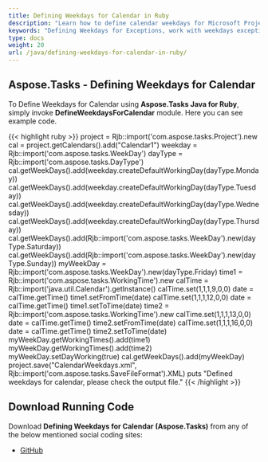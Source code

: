 ```yaml
---
title: Defining Weekdays for Calendar in Ruby
description: "Learn how to define calendar weekdays for Microsoft Project (MPP/XML) projects using Aspose.Tasks Java for Ruby."
keywords: "Defining Weekdays for Exceptions, work with weekdays exceptions, weekday calendar exception, Aspose.Tasks, Java, Ruby"
type: docs
weight: 20
url: /java/defining-weekdays-for-calendar-in-ruby/
---
```


## **Aspose.Tasks - Defining Weekdays for Calendar**
To Define Weekdays for Calendar using **Aspose.Tasks Java for Ruby**, simply invoke **DefineWeekdaysForCalendar** module. Here you can see example code.

{{< highlight ruby >}}
project = Rjb::import('com.aspose.tasks.Project').new
cal = project.getCalendars().add("Calendar1")
weekday = Rjb::import('com.aspose.tasks.WeekDay')
dayType = Rjb::import('com.aspose.tasks.DayType')
cal.getWeekDays().add(weekday.createDefaultWorkingDay(dayType.Monday))
cal.getWeekDays().add(weekday.createDefaultWorkingDay(dayType.Tuesday))
cal.getWeekDays().add(weekday.createDefaultWorkingDay(dayType.Wednesday))
cal.getWeekDays().add(weekday.createDefaultWorkingDay(dayType.Thursday))
cal.getWeekDays().add(Rjb::import('com.aspose.tasks.WeekDay').new(dayType.Saturday))
cal.getWeekDays().add(Rjb::import('com.aspose.tasks.WeekDay').new(dayType.Sunday))
myWeekDay = Rjb::import('com.aspose.tasks.WeekDay').new(dayType.Friday)
time1 = Rjb::import('com.aspose.tasks.WorkingTime').new
calTime = Rjb::import('java.util.Calendar').getInstance()
calTime.set(1,1,1,9,0,0)
date = calTime.getTime()
time1.setFromTime(date)
calTime.set(1,1,1,12,0,0)
date = calTime.getTime()
time1.setToTime(date)
time2 = Rjb::import('com.aspose.tasks.WorkingTime').new
calTime.set(1,1,1,13,0,0)
date = calTime.getTime()
time2.setFromTime(date)
calTime.set(1,1,1,16,0,0)
date = calTime.getTime()
time2.setToTime(date)
myWeekDay.getWorkingTimes().add(time1)
myWeekDay.getWorkingTimes().add(time2)
myWeekDay.setDayWorking(true)
cal.getWeekDays().add(myWeekDay)
project.save("CalendarWeekdays.xml", Rjb::import('com.aspose.tasks.SaveFileFormat').XML)
puts "Defined weekdays for calendar, please check the output file."
{{< /highlight >}}

## **Download Running Code**
Download **Defining Weekdays for Calendar (Aspose.Tasks)** from any of the below mentioned social coding sites:

- [GitHub](https://github.com/aspose-tasks/Aspose.Tasks-for-Java/blob/master/Plugins/Aspose_Tasks_Java_for_Ruby/lib/asposetasksjava/Calendars/defineweekdaysforcalendar.rb)
